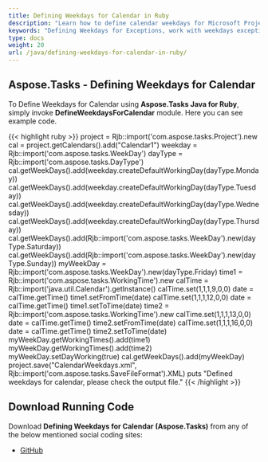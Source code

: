 ```yaml
---
title: Defining Weekdays for Calendar in Ruby
description: "Learn how to define calendar weekdays for Microsoft Project (MPP/XML) projects using Aspose.Tasks Java for Ruby."
keywords: "Defining Weekdays for Exceptions, work with weekdays exceptions, weekday calendar exception, Aspose.Tasks, Java, Ruby"
type: docs
weight: 20
url: /java/defining-weekdays-for-calendar-in-ruby/
---
```


## **Aspose.Tasks - Defining Weekdays for Calendar**
To Define Weekdays for Calendar using **Aspose.Tasks Java for Ruby**, simply invoke **DefineWeekdaysForCalendar** module. Here you can see example code.

{{< highlight ruby >}}
project = Rjb::import('com.aspose.tasks.Project').new
cal = project.getCalendars().add("Calendar1")
weekday = Rjb::import('com.aspose.tasks.WeekDay')
dayType = Rjb::import('com.aspose.tasks.DayType')
cal.getWeekDays().add(weekday.createDefaultWorkingDay(dayType.Monday))
cal.getWeekDays().add(weekday.createDefaultWorkingDay(dayType.Tuesday))
cal.getWeekDays().add(weekday.createDefaultWorkingDay(dayType.Wednesday))
cal.getWeekDays().add(weekday.createDefaultWorkingDay(dayType.Thursday))
cal.getWeekDays().add(Rjb::import('com.aspose.tasks.WeekDay').new(dayType.Saturday))
cal.getWeekDays().add(Rjb::import('com.aspose.tasks.WeekDay').new(dayType.Sunday))
myWeekDay = Rjb::import('com.aspose.tasks.WeekDay').new(dayType.Friday)
time1 = Rjb::import('com.aspose.tasks.WorkingTime').new
calTime = Rjb::import('java.util.Calendar').getInstance()
calTime.set(1,1,1,9,0,0)
date = calTime.getTime()
time1.setFromTime(date)
calTime.set(1,1,1,12,0,0)
date = calTime.getTime()
time1.setToTime(date)
time2 = Rjb::import('com.aspose.tasks.WorkingTime').new
calTime.set(1,1,1,13,0,0)
date = calTime.getTime()
time2.setFromTime(date)
calTime.set(1,1,1,16,0,0)
date = calTime.getTime()
time2.setToTime(date)
myWeekDay.getWorkingTimes().add(time1)
myWeekDay.getWorkingTimes().add(time2)
myWeekDay.setDayWorking(true)
cal.getWeekDays().add(myWeekDay)
project.save("CalendarWeekdays.xml", Rjb::import('com.aspose.tasks.SaveFileFormat').XML)
puts "Defined weekdays for calendar, please check the output file."
{{< /highlight >}}

## **Download Running Code**
Download **Defining Weekdays for Calendar (Aspose.Tasks)** from any of the below mentioned social coding sites:

- [GitHub](https://github.com/aspose-tasks/Aspose.Tasks-for-Java/blob/master/Plugins/Aspose_Tasks_Java_for_Ruby/lib/asposetasksjava/Calendars/defineweekdaysforcalendar.rb)
